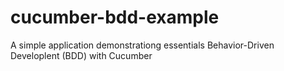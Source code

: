 cucumber-bdd-example
=============
A simple application demonstrationg essentials Behavior-Driven Developlent (BDD) with Cucumber
